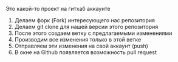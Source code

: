 Это какой-то проект на гитхаб аккаунте

1. Делаем форк (Fork) интересующего нас репозитория
2. Делаем git clone для нашей версии этого репозитория
3. После этого создаем ветку с предлагаемыми изменениями
4. Производим все изменения только в этой ветке
5. Отправляем эти изменения на свой аккаунт (push)
6. В окне на Github появляется возможность pull request